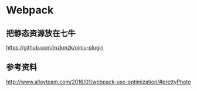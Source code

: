 # Webpack

## 把静态资源放在七牛

https://github.com/mzkmzk/qiniu-plugin


## 参考资料

<http://www.alloyteam.com/2016/01/webpack-use-optimization/#prettyPhoto>